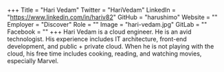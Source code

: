 +++
Title = "Hari Vedam"
Twitter = "HariVedam"
LinkedIn = "https://www.linkedin.com/in/hariv82"
GitHub = "harushimo"
Website = ""
Employer = "Discover"
Role = ""
Image = "hari-vedam.jpg"
GitLab = ""
Facebook = ""
+++
Hari Vedam is a cloud engineer.  He is an avid technologist.    His experience includes IT architecture, front-end development, and public &#43; private cloud. When he is not playing with the cloud, his free time includes cooking, reading, and watching movies, especially Marvel.